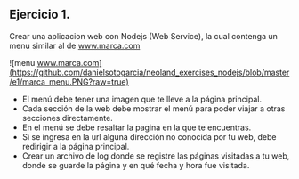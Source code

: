 ## Ejercicio 1. 
Crear una aplicacion web con Nodejs (Web Service), la cual contenga un menu similar al de www.marca.com

![menu www.marca.com](https://github.com/danielsotogarcia/neoland_exercises_nodejs/blob/master/e1/marca_menu.PNG?raw=true)

- El menú debe tener una imagen que te lleve a la página principal.
- Cada sección de la web debe mostrar el menú para poder viajar a otras secciones directamente.
- En el menú se debe resaltar la pagina en la que te encuentras.
- Si se ingresa en la url alguna dirección no conocida por tu web, debe redirigir a la página principal.
- Crear un archivo de log donde se registre las páginas visitadas a tu web, donde se guarde la página y en qué fecha y hora fue visitada.